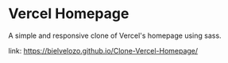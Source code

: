 # Vercel Homepage
A simple and responsive clone of Vercel's homepage using sass.

link: https://bielvelozo.github.io/Clone-Vercel-Homepage/
